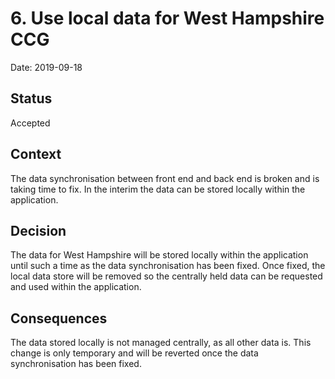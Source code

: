 # 6. Use local data for West Hampshire CCG

Date: 2019-09-18

## Status

Accepted

## Context

The data synchronisation between front end and back end is broken and is taking
time to fix. In the interim the data can be stored locally within the
application.

## Decision

The data for West Hampshire will be stored locally within the application until
such a time as the data synchronisation has been fixed. Once fixed, the local
data store will be removed so the centrally held data can be requested and used
within the application.

## Consequences

The data stored locally is not managed centrally, as all other data is.
This change is only temporary and will be reverted once the data
synchronisation has been fixed.
